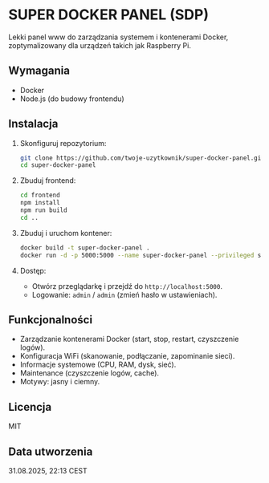 # SUPER DOCKER PANEL (SDP)

Lekki panel www do zarządzania systemem i kontenerami Docker, zoptymalizowany dla urządzeń takich jak Raspberry Pi.

## Wymagania
- Docker
- Node.js (do budowy frontendu)

## Instalacja
1. Skonfiguruj repozytorium:
   ```bash
   git clone https://github.com/twoje-uzytkownik/super-docker-panel.git
   cd super-docker-panel
   ```

2. Zbuduj frontend:
   ```bash
   cd frontend
   npm install
   npm run build
   cd ..
   ```

3. Zbuduj i uruchom kontener:
   ```bash
   docker build -t super-docker-panel .
   docker run -d -p 5000:5000 --name super-docker-panel --privileged super-docker-panel
   ```

4. Dostęp:
   - Otwórz przeglądarkę i przejdź do `http://localhost:5000`.
   - Logowanie: `admin` / `admin` (zmień hasło w ustawieniach).

## Funkcjonalności
- Zarządzanie kontenerami Docker (start, stop, restart, czyszczenie logów).
- Konfiguracja WiFi (skanowanie, podłączanie, zapominanie sieci).
- Informacje systemowe (CPU, RAM, dysk, sieć).
- Maintenance (czyszczenie logów, cache).
- Motywy: jasny i ciemny.

## Licencja
MIT

## Data utworzenia
31.08.2025, 22:13 CEST
